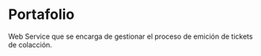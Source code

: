 # Portafolio
Web Service que se encarga de gestionar el proceso de emición de tickets de colacción.
